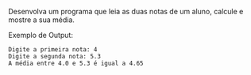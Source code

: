 Desenvolva um programa que leia as duas notas de um aluno, calcule e mostre a sua média.

Exemplo de Output:
~~~
Digite a primeira nota: 4
Digite a segunda nota: 5.3
A média entre 4.0 e 5.3 é igual a 4.65
~~~
